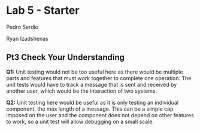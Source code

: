 # Lab 5 - Starter
Pedro Serdio

Ryan Izadshenas

## Pt3 Check Your Understanding
**Q1:** Unit testing would not be too useful here as there would be multiple parts and features that must work together to complete one operation. The unit tests would have to track a message that is sent and received by another user, which would be the interaction of two systems. 

**Q2:** Unit testing here would be useful as it is only testing an individual component, the max length of a message. This can be a simple cap imposed on the user and the component does not depend on other features to work, so a unit test will allow debugging on a small scale.

